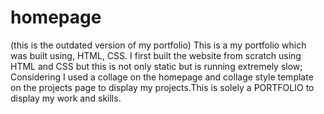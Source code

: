 # homepage

(this is the outdated version of my portfolio)
This is a my portfolio which was built using, HTML, CSS. I first built the website from scratch using HTML
and CSS but this is not only static but is running extremely slow; Considering I used a collage on the homepage and 
collage style template on the projects page to display my projects.This is solely a PORTFOLIO to display my work and skills.
